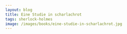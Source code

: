 ```yaml
---
layout: blog
title: Eine Studie in scharlachrot
tags: sherlock-holmes
image: /images/books/eine-studie-in-scharlachrot.jpg
---
```

